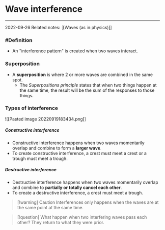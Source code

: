 # Wave interference
---
2022-09-26
Related notes: [[Waves (as in physics)]]

### #Definition
- An "interference pattern" is created when two waves interact.

### Superposition
- A **superposition** is where 2 or more waves are combined in the same spot.
	- The *Superpositions principle* states that when two things happen at the same time, the result will be the sum of the responses to those things.

### Types of interference
![[Pasted image 20220919183434.png]]
##### Constructive interference
- Constructive interference happens when two waves momentarily overlap and combine to form a **larger wave**. 
- To create constructive interference, a crest must meet a crest or a trough must meet a trough.
##### Destructive interference
- Destructive interference happens when two waves momentarily overlap and combine to **partially or totally cancel each other**.
- To create a destructive interference, a crest must meet a trough.
> [!warning] Caution
> Interferences only happens when the waves are at the same point at the same time.

> [!question] What happen when two interfering waves pass each other?
> They return to what they were prior.


